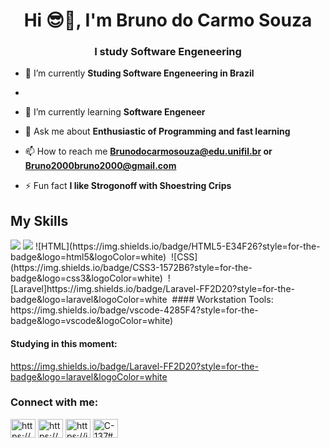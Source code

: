 <h1 align="center">Hi 😎👊, I'm Bruno do Carmo Souza</h1>
<h3 align="center">I study Software Engeneering</h3>

- 🔭 I’m currently **Studing Software Engeneering in Brazil**
- 
- 🌱 I’m currently learning **Software Engeneer**

- 💬 Ask me about **Enthusiastic of Programming and fast learning**

- 📫 How to reach me **Brunodocarmosouza@edu.unifil.br or Bruno2000bruno2000@gmail.com**

- ⚡ Fun fact **I like Strogonoff with Shoestring Crips**

## My Skills
<img src="https://img.shields.io/badge/Java-000000?style=for-the-badge&logo=java&logoColor=white"/>
<img src="{[BadgeURLHere](https://img.shields.io/badge/HTML5-E34F26?style=for-the-badge&logo=html5&logoColor=white)}" />
![HTML](https://img.shields.io/badge/HTML5-E34F26?style=for-the-badge&logo=html5&logoColor=white)&nbsp;
![CSS](https://img.shields.io/badge/CSS3-1572B6?style=for-the-badge&logo=css3&logoColor=white)&nbsp;
![Laravel]https://img.shields.io/badge/Laravel-FF2D20?style=for-the-badge&logo=laravel&logoColor=white&nbsp;
#### Workstation Tools:
https://img.shields.io/badge/vscode-4285F4?style=for-the-badge&logo=vscode&logoColor=white)

#### Studying in this moment:
https://img.shields.io/badge/Laravel-FF2D20?style=for-the-badge&logo=laravel&logoColor=white

<h3 align="left">Connect with me:</h3>
<p align="left">
<a href="https://linkedin.com/in/https://www.linkedin.com/in/bruno-do-carmo-159850225" target="blank"><img align="center" src="https://raw.githubusercontent.com/rahuldkjain/github-profile-readme-generator/master/src/images/icons/Social/linked-in-alt.svg" alt="https://www.linkedin.com/in/bruno-do-carmo-159850225" height="30" width="40" /></a>
<a href="https://fb.com/https://www.facebook.com/profile.php?id=100009298482067&mibextid=zbwkwl" target="blank"><img align="center" src="https://raw.githubusercontent.com/rahuldkjain/github-profile-readme-generator/master/src/images/icons/Social/facebook.svg" alt="https://www.facebook.com/profile.php?id=100009298482067&mibextid=zbwkwl" height="30" width="40" /></a>
<a href="https://instagram.com/https://instagram.com/bruno_carmo_e?igshid=zddkntz intm=" target="blank"><img align="center" src="https://raw.githubusercontent.com/rahuldkjain/github-profile-readme-generator/master/src/images/icons/Social/instagram.svg" alt="https://instagram.com/bruno_carmo_e?igshid=zddkntz intm=" height="30" width="40" /></a>
<a href="https://discord.gg/C-137#0890" target="blank"><img align="center" src="https://raw.githubusercontent.com/rahuldkjain/github-profile-readme-generator/master/src/images/icons/Social/discord.svg" alt="C-137#0890" height="30" width="40" /></a>
</p>
